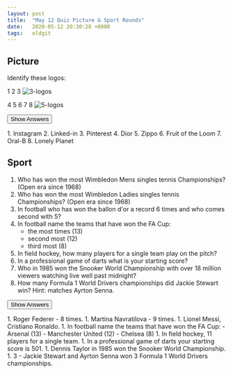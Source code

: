 ```yaml
---
layout: post
title:  "May 12 Quiz Picture & Sport Rounds"
date:   2020-05-12 20:30:28 +0000
tags:   oldgit
---
```


## Picture

Identify these logos:

1 2 3 ![3-logos]({{site.baseurl}}/assets/images/2020-05-12-logos-a.jpg)

4 5 6 7 8 ![5-logos]({{site.baseurl}}/assets/images/2020-05-12-logos-b.jpg)

<button class="answer-button">Show Answers</button>
<div class="hide" markdown="1">
1. Instagram
2. Linked-in
3. Pinterest
4. Dior
5. Zippo
6. Fruit of the Loom
7. Oral-B
8. Lonely Planet
</div>

## Sport

1. Who has won the most Wimbledon Mens singles tennis Championships? (Open era since 1968)
1. Who has won the most Wimbledon Ladies singles tennis Championships? (Open era since 1968)
1. In football who has won the ballon d'or a record 6 times and who comes second with 5?
1. In football name the teams that have won the FA Cup:
    - the most times (13)
    - second most (12)
    - third most (8)
1. In field hockey, how many players for a single team play on the pitch?
1. In a professional game of darts what is your starting score?
1. Who in 1985 won the Snooker World Championship with over 18 million viewers watching live well past midnight?
1. How many Formula 1 World Drivers championships did Jackie Stewart win? Hint: matches Ayrton Senna.

<button class="answer-button">Show Answers</button>
<div class="hide" markdown="1">
1. Roger Federer - 8 times.
1. Martina Navratilova - 9 times.
1. Lionel Messi, Cristiano Ronaldo.
1. In football name the teams that have won the FA Cup:
    - Arsenal (13)
    - Manchester United (12)
    - Chelsea (8)
1. In field hockey, 11 players for a single team.
1. In a professional game of darts your starting score is 501.
1. Dennis Taylor in 1985 won the Snooker World Championship.
1. 3 - Jackie Stewart and Ayrton Senna won 3 Formula 1 World Drivers championships.
</div>

